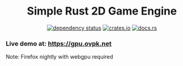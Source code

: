<div align="center">

# Simple Rust 2D Game Engine

[![dependency status](https://deps.rs/repo/github/Overpeek/srs2dge/status.svg)](https://deps.rs/repo/github/Overpeek/srs2dge)
[![crates.io](https://img.shields.io/crates/v/srs2dge.svg?label=srs2dge)](https://crates.io/crates/srs2dge)
[![docs.rs](https://docs.rs/srs2dge/badge.svg)](https://docs.rs/srs2dge/)

</div>

### Live demo at: https://gpu.ovpk.net

Note: Firefox nightly with webgpu required

